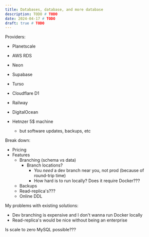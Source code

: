 ```yaml
---
title: Databases, database, and more database
description: TODO # TODO
date: 2024-04-17 # TODO
draft: true # TODO
---
```


Providers:
 - Planetscale

 - AWS RDS

 - Neon
 - Supabase

 - Turso
 - Cloudflare D1

 - Railway
 - DigitalOcean

 - Hetnzer 5$ machine
   - but software updates, backups, etc

Break down:
 - Pricing
 - Features
   - Branching (schema vs data)
     - Branch locations?
       - You *need* a dev branch near you, not prod (because of round-trip time)
       - How hard is to run locally? Does it require Docker???
   - Backups
   - Read-replica's???
   - Online DDL




My problems with existing solutions:
 - Dev branching is expensive and I don't wanna run Docker locally
 - Read-replica's would be nice without being an enterprise

Is scale to zero MySQL possible???